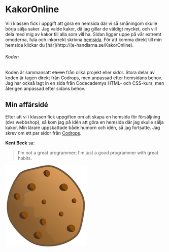 # KakorOnline
Vi i klassen fick i uppgift att göra en hemsida där vi så småningom skulle börja sälja saker. Jag valde kakor, då jag gillar de väldigt mycket, och vill dela med mig av kakor till alla som vill ha. Sidan ligger uppe på vår extremt omoderna, fula och inkorrekt skrivna [hemsida](http://e-handlarna.se). För att komma direkt till min hemsida klickar du [här](http://(e-handlarna.se/KakorOnline).

###### Koden
Koden är sammansatt ~~stulen~~ från olika projekt eller sidor. Stora delar av koden är tagen direkt från Codrops, men anpassad efter hemsidans behov. Jag har också lagt in en sida från Codecademys HTML- och CSS-kurs, men återigen anpassad efter sidans behov.

## Min affärsidé
Efter att vi i klassen fick uppgiften om att skapa en hemsida för försäljning (dvs webbshop), så kom jag på idén att göra en hemsida där jag skulle sälja kakor. Min lärare uppskattade både humorn och idén, så jag fortsatte. Jag skrev om ett par sidor från [Codrops](http://codrops.com).

**Kent Beck** sa:
>I'm not a great programmer; I'm just a good programmer with great habits.

![image](images/favicon.png)
